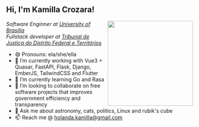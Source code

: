 <h2> Hi, I'm Kamilla Crozara!</h2>
<img align='right' src="https://media.giphy.com/media/lTRUNQrthgIAGo5xvO/giphy.gif" width="230">
<p><em>Software Enginner at <a href="http://www.unb.br">University of Brasilia</a></br>Fullstack developer at <a href="https://www.tjdft.jus.br/">Tribunal de Justiça do Distrito Federal e Territórios</a>
</em></p>


- 😄 Pronouns: ela/she/ella
- 🔭 I’m currently working with Vue3 + Quasar, FastAPI, Flask, Django, EmberJS, TailwindCSS and Flutter
- 🌱 I’m currently learning Go and Rasa 
- 👯 I’m looking to collaborate on free software projects that improves government efficiency and transparency
- 💬 Ask me about astronomy, cats, politics, Linux and rubik's cube
- 📫 Reach me @ holanda.kamilla@gmail.com
